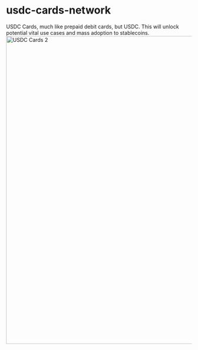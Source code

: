 # usdc-cards-network
USDC Cards, much like prepaid debit cards, but USDC. This will unlock potential vital use cases and mass adoption to stablecoins.
<img width="836" alt="USDC Cards 2" src="https://user-images.githubusercontent.com/52806204/205186975-a40c816f-a377-40c5-8cd7-2288a5dff547.png">
